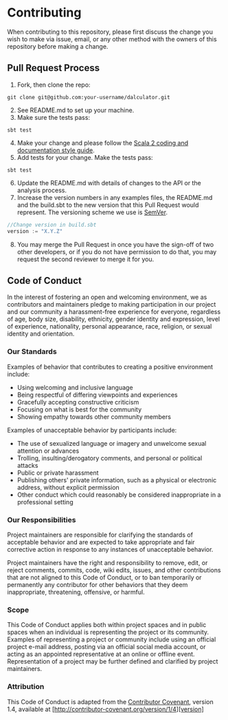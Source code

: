 # Contributing

When contributing to this repository, please first discuss the change you wish to make via issue,
email, or any other method with the owners of this repository before making a change.

## Pull Request Process

1. Fork, then clone the repo:
```shell 
git clone git@github.com:your-username/dalculator.git 
```
2. See README.md to set up your machine.
3. Make sure the tests pass:
```shell
sbt test 
```
4. Make your change and please follow the [Scala 2 coding and documentation style guide](https://docs.scala-lang.org/style/). 
5. Add tests for your change. Make the tests pass:
```shell
sbt test 
```
6. Update the README.md with details of changes to the API or the analysis process.
7. Increase the version numbers in any examples files, the README.md and the build.sbt to the new version that this
   Pull Request would represent. The versioning scheme we use is [SemVer](http://semver.org/).
```scala
//Change version in build.sbt
version := "X.Y.Z"
```
8. You may merge the Pull Request in once you have the sign-off of two other developers, or if you
   do not have permission to do that, you may request the second reviewer to merge it for you.

## Code of Conduct

In the interest of fostering an open and welcoming environment, we as
contributors and maintainers pledge to making participation in our project and
our community a harassment-free experience for everyone, regardless of age, body
size, disability, ethnicity, gender identity and expression, level of experience,
nationality, personal appearance, race, religion, or sexual identity and
orientation.

### Our Standards

Examples of behavior that contributes to creating a positive environment
include:

* Using welcoming and inclusive language
* Being respectful of differing viewpoints and experiences
* Gracefully accepting constructive criticism
* Focusing on what is best for the community
* Showing empathy towards other community members

Examples of unacceptable behavior by participants include:

* The use of sexualized language or imagery and unwelcome sexual attention or
  advances
* Trolling, insulting/derogatory comments, and personal or political attacks
* Public or private harassment
* Publishing others' private information, such as a physical or electronic
  address, without explicit permission
* Other conduct which could reasonably be considered inappropriate in a
  professional setting

### Our Responsibilities

Project maintainers are responsible for clarifying the standards of acceptable
behavior and are expected to take appropriate and fair corrective action in
response to any instances of unacceptable behavior.

Project maintainers have the right and responsibility to remove, edit, or
reject comments, commits, code, wiki edits, issues, and other contributions
that are not aligned to this Code of Conduct, or to ban temporarily or
permanently any contributor for other behaviors that they deem inappropriate,
threatening, offensive, or harmful.

### Scope

This Code of Conduct applies both within project spaces and in public spaces
when an individual is representing the project or its community. Examples of
representing a project or community include using an official project e-mail
address, posting via an official social media account, or acting as an appointed
representative at an online or offline event. Representation of a project may be
further defined and clarified by project maintainers.

### Attribution

This Code of Conduct is adapted from the [Contributor Covenant][homepage], version 1.4,
available at [http://contributor-covenant.org/version/1/4][version]

[homepage]: http://contributor-covenant.org
[version]: http://contributor-covenant.org/version/1/4/